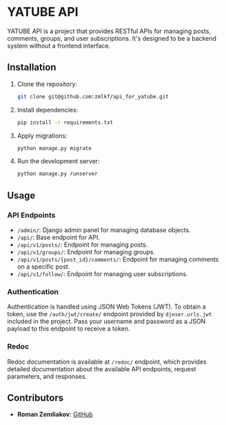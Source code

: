 # YATUBE API

YATUBE API is a project that provides RESTful APIs for managing posts, comments, groups, and user subscriptions. It's designed to be a backend system without a frontend interface.

## Installation

1. Clone the repository:

    ```bash
    git clone git@github.com:zmlkf/api_for_yatube.git
    ```

2. Install dependencies:

    ```bash
    pip install -r requirements.txt
    ```

3. Apply migrations:

    ```bash
    python manage.py migrate
    ```

4. Run the development server:

    ```bash
    python manage.py runserver
    ```

## Usage

### API Endpoints

- `/admin/`: Django admin panel for managing database objects.
- `/api/`: Base endpoint for API.
- `/api/v1/posts/`: Endpoint for managing posts.
- `/api/v1/groups/`: Endpoint for managing groups.
- `/api/v1/posts/{post_id}/comments/`: Endpoint for managing comments on a specific post.
- `/api/v1/follow/`: Endpoint for managing user subscriptions.

### Authentication

Authentication is handled using JSON Web Tokens (JWT). To obtain a token, use the `/auth/jwt/create/` endpoint provided by `djoser.urls.jwt` included in the project. Pass your username and password as a JSON payload to this endpoint to receive a token.

### Redoc

Redoc documentation is available at `/redoc/` endpoint, which provides detailed documentation about the available API endpoints, request parameters, and responses.

## Contributors

- **Roman Zemliakov**: [GitHub](https://github.com/zmlkf)